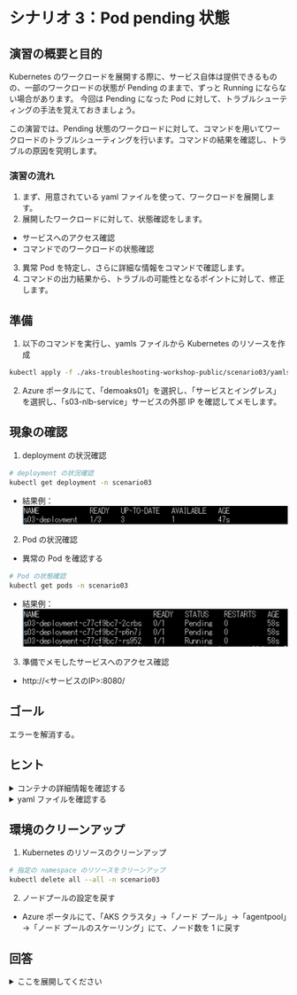 # シナリオ 3：Pod pending 状態

## 演習の概要と目的

Kubernetes のワークロードを展開する際に、サービス自体は提供できるものの、一部のワークロードの状態が Pending のままで、ずっと Running にならない場合があります。
今回は Pending になった Pod に対して、トラブルシューティングの手法を覚えておきましょう。

この演習では、Pending 状態のワークロードに対して、コマンドを用いてワークロードのトラブルシューティングを行います。コマンドの結果を確認し、トラブルの原因を究明します。

### 演習の流れ

1. まず、用意されている yaml ファイルを使って、ワークロードを展開します。
2. 展開したワークロードに対して、状態確認をします。
  - サービスへのアクセス確認
  - コマンドでのワークロードの状態確認
3. 異常 Pod を特定し、さらに詳細な情報をコマンドで確認します。
4. コマンドの出力結果から、トラブルの可能性となるポイントに対して、修正します。


## 準備

1. 以下のコマンドを実行し、yamls ファイルから Kubernetes のリソースを作成
  ```bash
  kubectl apply -f ./aks-troubleshooting-workshop-public/scenario03/yamls/s03-lb-service.yaml -f ./aks-troubleshooting-workshop-public/scenario03/yamls/s03-deployment.yaml
  ```
2. Azure ポータルにて、「demoaks01」を選択し、「サービスとイングレス」を選択し、「s03-nlb-service」サービスの外部 IP を確認してメモします。

## 現象の確認

1. deployment の状況確認
  ```bash
  # deployment の状況確認
  kubectl get deployment -n scenario03
  ```
  - 結果例：![](../images/s03-01.png)
2. Pod の状況確認
  + 異常の Pod を確認する
  ```bash
  # Pod の状態確認
  kubectl get pods -n scenario03
  ```
  - 結果例：![](../images/s03-02.png)
3. 準備でメモしたサービスへのアクセス確認
  - http://<サービスのIP>:8080/

## ゴール
エラーを解消する。

## ヒント

<details>
    <summary>コンテナの詳細情報を確認する</summary>

+ 異常 Pod の詳細情報を確認してみます。
+ 仮説の問題点箇所を探します。
```bash
# kubectl describe pods <pod名> -n scenario03
# 例)
kubectl describe pods sampleapp-fd4d45b84-2nxb5 -n scenario03
```
</details>

<details>
    <summary>yaml ファイルを確認する</summary>

- `s03-deployment.yaml` を開き、原因に関連する箇所を調べてみましょう。
- 問題の仮説を立て、修復する処理を行います。
- 修復できたかの確認をします。
</details>

## 環境のクリーンアップ

1. Kubernetes のリソースのクリーンアップ
  ```bash
  # 指定の namespace のリソースをクリーンアップ
  kubectl delete all --all -n scenario03
  ```
2. ノードプールの設定を戻す
  + Azure ポータルにて、「AKS クラスタ」→「ノード プール」→「agentpool」→「ノード プールのスケーリング」にて、ノード数を 1 に戻す


## 回答

<details>
    <summary>ここを展開してください</summary>

### トラブルについて

- トラブル原因：Node のリソース不足による、Pod の起動不可です。
- `kubectl describe` コマンド結果例 (抜粋)：
  ```bash
  Events:
    Type     Reason            Age                 From               Message
    ----     ------            ----                ----               -------
    Warning  FailedScheduling  5s (x8 over 6m29s)  default-scheduler  0/1 nodes are available: 1 Insufficient cpu.
  ```
- トラブル箇所：ノードのリソース不足
- 修復方法：ノートのスケールアウト
  - このシナリオでは、ノードプールの Node 数を増やすこと (スケールアウト) で対策しています。
  ![](../images/s03-03.png)
- スケールアウト後、Pending だった Pod が新しい Node にて正常起動できたことを確認します。
  ![](../images/s03-04.png)
  

### Node のリソースについて

AKS のワークロードは仮想マシン(または VMSS)上で構成されます。仮想マシンにスペックがあるように、１つの Node に使用可能なリソースの上限があります。
リソースが足りない場合、ワークロードは Pending 状態になって、つまりデプロイ待機状態になります。
AKS のワークロードは、お客様のユーザー定義のワークロード以外に、システムのワークロードの稼働しています。
1つの Node 上に、ユーザーのワークロードでどのぐらい使用できるかの計算を設計時に実施することを推奨します。
また、論理値と実際に稼働する時の差異の可能性もあるため、本番導入する前に、しっかり検証することを心かけましょう。
AKS の裏で VMSS をご利用の場合、自動スケーリング機能を活用することも１つの選択肢です。

そのほか、ワークロードのスケーリングについて、Node の可用性も考慮すべきポイントになります。
Node を違う可用性ゾーンに置くことで、１つのゾーンにメンテナンスや障害が発生しても、ほかの Node に影響しないので、可用性が向上します。

ToDo：システムPOD計算の参考情報追記します。

</details>



